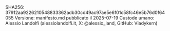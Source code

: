 SHA256: 37912aa9226210548833362adb30cd49ac97ae5e6f01c58fc46e5b76d0f64055
Versione: manifesto.md pubblicato il 2025-07-19
Custode umano: Alessio Landolfi (alessiolandolfi.it, X: @alessio_land, GitHub: Vladykern)
